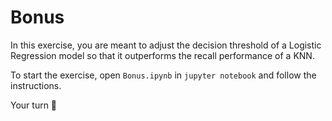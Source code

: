 # Bonus

In this exercise, you are meant to adjust the decision threshold of a Logistic Regression model so that it outperforms the recall performance of a KNN.

To start the exercise, open `Bonus.ipynb` in `jupyter notebook` and follow the instructions.

Your turn 🚀




